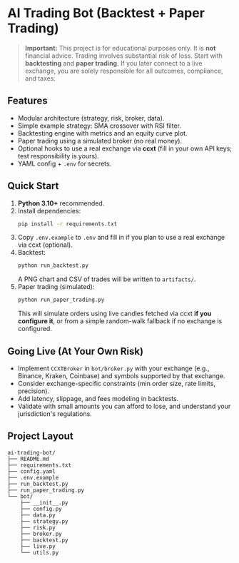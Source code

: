 
# AI Trading Bot (Backtest + Paper Trading)

> **Important:** This project is for educational purposes only. It is **not** financial advice. Trading involves substantial risk of loss. Start with **backtesting** and **paper trading**. If you later connect to a live exchange, you are solely responsible for all outcomes, compliance, and taxes.

## Features
- Modular architecture (strategy, risk, broker, data).
- Simple example strategy: SMA crossover with RSI filter.
- Backtesting engine with metrics and an equity curve plot.
- Paper trading using a simulated broker (no real money).
- Optional hooks to use a real exchange via **ccxt** (fill in your own API keys; test responsibility is yours).
- YAML config + `.env` for secrets.

## Quick Start
1. **Python 3.10+** recommended.
2. Install dependencies:
   ```bash
   pip install -r requirements.txt
   ```
3. Copy `.env.example` to `.env` and fill in if you plan to use a real exchange via ccxt (optional).
4. Backtest:
   ```bash
   python run_backtest.py
   ```
   A PNG chart and CSV of trades will be written to `artifacts/`.
5. Paper trading (simulated):
   ```bash
   python run_paper_trading.py
   ```
   This will simulate orders using live candles fetched via ccxt **if you configure it**, or from a simple random-walk fallback if no exchange is configured.

## Going Live (At Your Own Risk)
- Implement `CCXTBroker` in `bot/broker.py` with your exchange (e.g., Binance, Kraken, Coinbase) and symbols supported by that exchange.
- Consider exchange-specific constraints (min order size, rate limits, precision).
- Add latency, slippage, and fees modeling in backtests.
- Validate with small amounts you can afford to lose, and understand your jurisdiction's regulations.

## Project Layout
```
ai-trading-bot/
├── README.md
├── requirements.txt
├── config.yaml
├── .env.example
├── run_backtest.py
├── run_paper_trading.py
└── bot/
    ├── __init__.py
    ├── config.py
    ├── data.py
    ├── strategy.py
    ├── risk.py
    ├── broker.py
    ├── backtest.py
    ├── live.py
    └── utils.py
```
